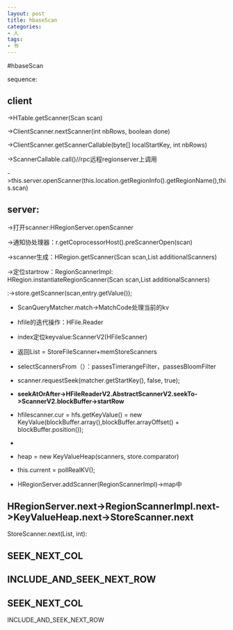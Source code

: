 ```yaml
---
layout: post
title: hbaseScan
categories:
- 人
tags:
- 书
---
```




#hbaseScan

sequence:


client
-----

->HTable.getScanner(Scan scan)

->ClientScanner.nextScanner(int nbRows, boolean done)

->ClientScanner.getScannerCallable(byte[] localStartKey, int nbRows)

->ScannerCallable.call()//rpc远程regionserver上调用

->this.server.openScanner(this.location.getRegionInfo().getRegionName(),this.scan)

server:
-------------------------------------

->打开scanner:HRegionServer.openScanner

->通知协处理器：r.getCoprocessorHost().preScannerOpen(scan)

->scanner生成：HRegion.getScanner(Scan scan,List<KeyValueScanner> additionalScanners)

->定位startrow：RegionScannerImpl: HRegion.instantiateRegionScanner(Scan scan,List<KeyValueScanner> additionalScanners)

:->store.getScanner(scan,entry.getValue());

  - ScanQueryMatcher.match->MatchCode处理当前的kv

  - hfile的迭代操作：HFile.Reader
  - index定位keyvalue:ScannerV2(HFileScanner)
  - 返回List<KeyValueScanner> = StoreFileScanner+memStoreScanners
  - selectScannersFrom（）：passesTimerangeFilter，passesBloomFilter
  - scanner.requestSeek(matcher.getStartKey(), false, true);
  - **seekAtOrAfter->HFileReaderV2.AbstractScannerV2.seekTo->ScannerV2.blockBuffer->startRow**
  - hfilescanner.cur = hfs.getKeyValue() = new KeyValue(blockBuffer.array(),blockBuffer.arrayOffset() + blockBuffer.position());
  - 
  - heap = new KeyValueHeap(scanners, store.comparator)
  - this.current = pollRealKV();
  - HRegionServer.addScanner(RegionScannerImpl)->map中


HRegionServer.next->RegionScannerImpl.next->KeyValueHeap.next->StoreScanner.next
------------------

StoreScanner.next(List<KeyValue>, int):

SEEK_NEXT_COL
------------------------------
INCLUDE_AND_SEEK_NEXT_ROW
------------------------------
SEEK_NEXT_COL
------------------------------
INCLUDE_AND_SEEK_NEXT_ROW 